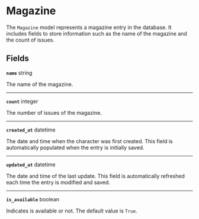 # Magazine <Badge type="danger" text="model" />

The `Magazine` model represents a magazine entry in the database. It includes fields to store information such as the name of the magazine and the count of issues.

## Fields

**`name`** string

The name of the magazine.

---

**`count`** integer

The number of issues of the magazine.

---

**`created_at`** datetime

The date and time when the character was first created. This field is automatically populated when the entry is initially saved.

---

**`updated_at`** datetime

The date and time of the last update. This field is automatically refreshed each time the entry is modified and saved.

---

**`is_available`** boolean

Indicates is available or not. The default value is `True`.
